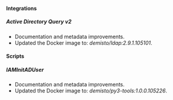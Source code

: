 
#### Integrations

##### Active Directory Query v2

- Documentation and metadata improvements.
- Updated the Docker image to: *demisto/ldap:2.9.1.105101*.

#### Scripts

##### IAMInitADUser

- Documentation and metadata improvements.
- Updated the Docker image to: *demisto/py3-tools:1.0.0.105226*.
